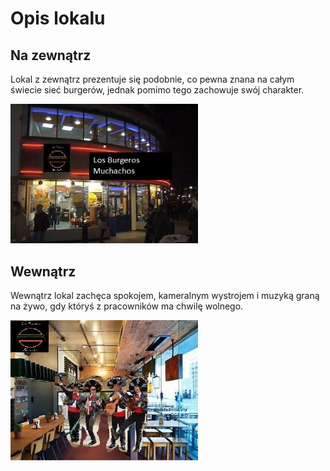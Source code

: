 # Opis lokalu

## Na zewnątrz
Lokal z zewnątrz prezentuje się podobnie, co pewna znana na całym świecie sieć burgerów, jednak pomimo tego zachowuje swój charakter.

<img src = 'img/local-outside.jpg' width=300>

## Wewnątrz
Wewnątrz lokal zachęca spokojem, kameralnym wystrojem i muzyką graną na żywo, gdy któryś z pracowników ma chwilę wolnego.

<img src = 'img/local-inside.jpg' width=300>
